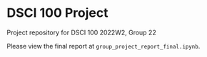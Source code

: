 # DSCI 100 Project
Project repository for DSCI 100 2022W2, Group 22

Please view the final report at `group_project_report_final.ipynb`.
